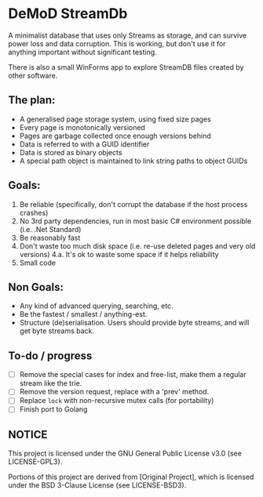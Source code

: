 # DeMoD StreamDb

A minimalist database that uses only Streams as storage, and can survive power loss and data corruption.
This is working, but don't use it for anything important without significant testing.

There is also a small WinForms app to explore StreamDB files created by other software.

## The plan:

* A generalised page storage system, using fixed size pages
* Every page is monotonically versioned
* Pages are garbage collected once enough versions behind
* Data is referred to with a GUID identifier
* Data is stored as binary objects
* A special path object is maintained to link string paths to object GUIDs

## Goals:

1. Be reliable (specifically, don't corrupt the database if the host process crashes)
2. No 3rd party dependencies, run in most basic C# environment possible (i.e. .Net Standard)
3. Be reasonably fast
4. Don't waste too much disk space (i.e. re-use deleted pages and very old versions)
	4.a. It's ok to waste some space if it helps reliability
5. Small code

## Non Goals:

* Any kind of advanced querying, searching, etc.
* Be the fastest / smallest / anything-est.
* Structure (de)serialisation. Users should provide byte streams, and will get byte streams back.

## To-do / progress

* [ ] Remove the special cases for index and free-list, make them a regular stream like the trie.
* [ ] Remove the version request, replace with a 'prev' method.
* [ ] Replace `lock` with non-recursive mutex calls (for portability)
* [ ] Finish port to Golang

## NOTICE

This project is licensed under the GNU General Public License v3.0 (see LICENSE-GPL3).

Portions of this project are derived from [Original Project], which is licensed under the BSD 3-Clause License (see LICENSE-BSD3).
